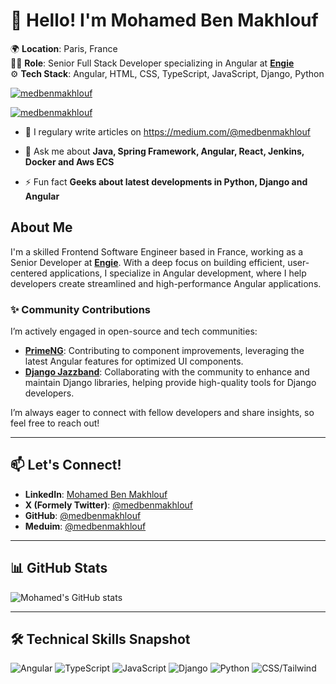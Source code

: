 # 👋 Hello! I'm Mohamed Ben Makhlouf

🌍 **Location**: Paris, France  
👨‍💻 **Role**: Senior Full Stack Developer specializing in Angular at **[Engie](https://www.engie.com/)**  
⚙️ **Tech Stack**: Angular, HTML, CSS, TypeScript, JavaScript, Django, Python  

<p align="left">
  <a href="https://github.com/ryo-ma/github-profile-trophy">
    <img alt="medbenmakhlouf" src="https://github-profile-trophy.vercel.app/?username=medbenmakhlouf"/>
  </a>
</p>

<p align="left">
  <a href="https://x.com/medbenmakhlouf" target="blank">
    <img alt="medbenmakhlouf" src="https://img.shields.io/twitter/follow/medbenmakhlouf?logo=x&style=for-the-badge"/>
  </a>
</p>

- 📝 I regulary write articles on https://medium.com/@medbenmakhlouf

- 💬 Ask me about **Java, Spring Framework, Angular, React, Jenkins, Docker and Aws ECS**

- ⚡ Fun fact **Geeks about latest developments in Python, Django and Angular**


## About Me

I'm a skilled Frontend Software Engineer based in France, working as a Senior Developer at **[Engie](https://www.engie.com/)**. With a deep focus on building efficient, user-centered applications, I specialize in Angular development, where I help developers create streamlined and high-performance Angular applications. 

### ✨ Community Contributions
I’m actively engaged in open-source and tech communities:

- **[PrimeNG](https://primeng.org/)**: Contributing to component improvements, leveraging the latest Angular features for optimized UI components.
- **[Django Jazzband](https://github.com/jazzband)**: Collaborating with the community to enhance and maintain Django libraries, helping provide high-quality tools for Django developers.

I’m always eager to connect with fellow developers and share insights, so feel free to reach out!

---

## 📫 Let's Connect!

- **LinkedIn**: [Mohamed Ben Makhlouf](https://www.linkedin.com/in/medbenmakhlouf)
- **X (Formely Twitter)**: [@medbenmakhlouf](https://twitter.com/medbenmakhlouf)
- **GitHub**: [@medbenmakhlouf](https://github.com/medbenmakhlouf)
- **Meduim**: [@medbenmakhlouf](https://medium.com/@medbenmakhlouf)

---

## 📊 GitHub Stats

![Mohamed's GitHub stats](https://github-readme-stats.vercel.app/api?username=medbenmakhlouf&show_icons=true&theme=default&count_private=true)

---

## 🛠 Technical Skills Snapshot

![Angular](https://img.shields.io/badge/Angular-90%25-blue)
![TypeScript](https://img.shields.io/badge/TypeScript-85%25-brightgreen)
![JavaScript](https://img.shields.io/badge/JavaScript-80%25-yellow)
![Django](https://img.shields.io/badge/Django-90%25-green)
![Python](https://img.shields.io/badge/Python-90%25-lightgrey)
![CSS/Tailwind](https://img.shields.io/badge/CSS/Tailwind-75%25-blue)

